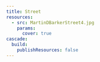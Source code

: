 ```yaml
---
title: Street
resources:
  - src: MartinDBarkerStreet4.jpg
    params:
      cover: true
cascade:
  build:
    publishResources: false
---
```


